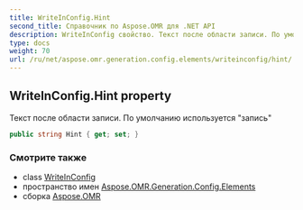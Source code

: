 ```yaml
---
title: WriteInConfig.Hint
second_title: Справочник по Aspose.OMR для .NET API
description: WriteInConfig свойство. Текст после области записи. По умолчанию используется запись
type: docs
weight: 70
url: /ru/net/aspose.omr.generation.config.elements/writeinconfig/hint/
---
```

## WriteInConfig.Hint property

Текст после области записи. По умолчанию используется "запись"

```csharp
public string Hint { get; set; }
```

### Смотрите также

* class [WriteInConfig](../)
* пространство имен [Aspose.OMR.Generation.Config.Elements](../../writeinconfig/)
* сборка [Aspose.OMR](../../../)


